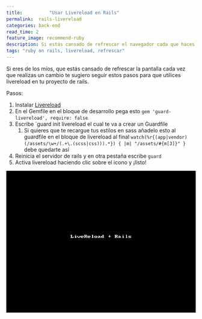 ```yaml
---
title:  		"Usar Livereload en Rails"
permalink: 	rails-livereload
categories: back-end
read_time: 2
feature_image: recommend-ruby
description: Si estás cansado de refrescar el navegador cada que haces un proyecto en rails, usa livereload
tags: "ruby on rails, livereload, refrescar"
---
```


Si eres de los míos, que estás cansado de refrescar la pantalla cada vez que realizas un cambio te sugiero seguir estos pasos para que utilices livereload en tu proyecto de rails.

Pasos:

1. Instalar [Livereload](https://chrome.google.com/webstore/detail/livereload/jnihajbhpnppcggbcgedagnkighmdlei?hl=en)
1. En el Gemfile en el bloque de desarrollo pega esto `gem 'guard-livereload', require: false`
1. Escribe `guard init livereload el cual te va a crear un Guardfile
	1. Si quieres que te recargue tus estilos en sass añadelo esto al guardfile en el bloque de livereload al final `watch(%r{(app|vendor)(/assets/\w+/(.+\.(scss|css))).*}) { |m| "/assets/#{m[3]}" }` debe quedarte así
1. Reinicia el servidor de rails y en otra pestaña escribe `guard`
1. Activa livereload haciendo clic sobre el icono y ¡listo!

![livereload rails guard anamariasosa](/assets/img/posts/livereload.gif)
